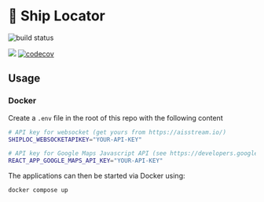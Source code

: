 # 🚢 Ship Locator

![build status](https://github.com/mikeewhite/ship-locator/actions/workflows/go.yml/badge.svg)

![](https://github.com/mikeewhite/ship-locator/blob/main/demo.gif) [![codecov](https://codecov.io/gh/mikeewhite/ports-service/graph/badge.svg?token=BVGJXYFWCC)](https://codecov.io/gh/mikeewhite/ports-service)

## Usage

### Docker
Create a `.env` file in the root of this repo with the following content
```bash
# API key for websocket (get yours from https://aisstream.io/)
SHIPLOC_WEBSOCKETAPIKEY="YOUR-API-KEY" 

# API key for Google Maps Javascript API (see https://developers.google.com/maps/documentation/javascript/get-api-key)
REACT_APP_GOOGLE_MAPS_API_KEY="YOUR-API-KEY"
```
The applications can then be started via Docker using:
```bash
docker compose up
```